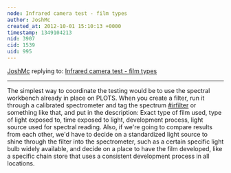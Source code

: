 ```yaml
---
node: Infrared camera test - film types
author: JoshMc
created_at: 2012-10-01 15:10:13 +0000
timestamp: 1349104213
nid: 3907
cid: 1539
uid: 995
---
```




[JoshMc](../profile/JoshMc) replying to: [Infrared camera test - film types](../notes/cindyexcites/9-20-2012/infrared-camera-test-film-types)

----
The simplest way to coordinate the testing would be to use the spectral workbench already in place on PLOTS.  When you create a filter, run it through a calibrated spectrometer and tag the spectrum [#irfilter](/tag/irfilter) or something like that, and put in the description:  Exact type of film used, type of light exposed to, time exposed to light, development process, light source used for spectral reading.  Also, if we're going to compare results from each other, we'd have to decide on a standardized light source to shine through the filter into the spectrometer, such as a certain specific light bulb widely available, and decide on a place to have the film developed, like a specific chain store that uses a consistent development process in all locations.